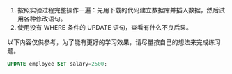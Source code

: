 1. 按照实验过程完整操作一遍：先用下载的代码建立数据库并插入数据，然后试用各种修改语句。
2. 使用没有 WHERE 条件的 UPDATE 语句，查看有什么不良后果。





以下内容仅供参考，为了能有更好的学习效果，请尽量按自己的想法来完成练习题。

```sql
UPDATE employee SET salary=2500;
```